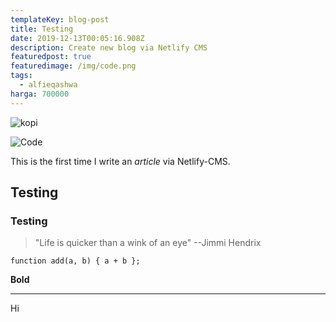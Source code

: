 ```yaml
---
templateKey: blog-post
title: Testing
date: 2019-12-13T00:05:16.908Z
description: Create new blog via Netlify CMS
featuredpost: true
featuredimage: /img/code.png
tags:
  - alfieqashwa
harga: 700000
---
```

![kopi](/img/blog-index.jpg "Kopi Bubuk")

![Code](/img/code.png "Coding")



This is the first time I write an _article_ via Netlify-CMS.

## Testing

### Testing

> "Life is quicker than a wink of an eye" --Jimmi Hendrix

```
function add(a, b) { a + b };
```

**Bold**

- - -

Hi
